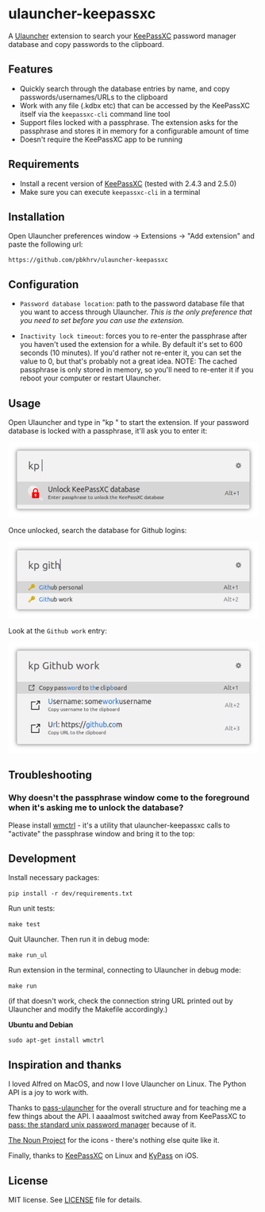 # ulauncher-keepassxc

A [Ulauncher](https://ulauncher.io/) extension to search your [KeePassXC](https://keepassxc.org/) password manager database and copy passwords to the clipboard.

## Features

- Quickly search through the database entries by name, and copy passwords/usernames/URLs to the clipboard
- Work with any file (.kdbx etc) that can be accessed by the KeePassXC itself via the `keepassxc-cli` command line tool
- Support files locked with a passphrase. The extension asks for the passphrase and stores it in memory for a configurable amount of time
- Doesn't require the KeePassXC app to be running

## Requirements

- Install a recent version of [KeePassXC](https://keepassxc.org/download/) (tested with 2.4.3 and 2.5.0)
- Make sure you can execute `keepassxc-cli` in a terminal

## Installation

Open Ulauncher preferences window -> Extensions -> "Add extension" and paste the following url:

```
https://github.com/pbkhrv/ulauncher-keepassxc
```

## Configuration

- `Password database location`: path to the password database file that you want to access through Ulauncher. *This is the only preference that you need to set before you can use the extension.*

- `Inactivity lock timeout`: forces you to re-enter the passphrase after you haven't used the extension for a while. By default it's set to 600 seconds (10 minutes). If you'd rather not re-enter it, you can set the value to 0, but that's probably not a great idea. NOTE: The cached passphrase is only stored in memory, so you'll need to re-enter it if you reboot your computer or restart Ulauncher.

## Usage

Open Ulauncher and type in "kp " to start the extension. If your password database is locked with a passphrase, it'll ask you to enter it:

![Unlock Database](images/screenshots/unlock-database.png)

Once unlocked, search the database for Github logins:

![Search](images/screenshots/search1.png)

Look at the `Github work` entry:

![Entry details](images/screenshots/details1.png)

## Troubleshooting

### Why doesn't the passphrase window come to the foreground when it's asking me to unlock the database?

Please install [wmctrl](http://tripie.sweb.cz/utils/wmctrl/) - it's a utility that ulauncher-keepassxc calls to "activate" the passphrase window and bring it to the top:

## Development

Install necessary packages:

`pip install -r dev/requirements.txt`

Run unit tests:

`make test`

Quit Ulauncher. Then run it in debug mode:

`make run_ul`

Run extension in the terminal, connecting to Ulauncher in debug mode:

`make run`

(if that doesn't work, check the connection string URL printed out by Ulauncher and modify the Makefile accordingly.)

**Ubuntu and Debian**
```shell
sudo apt-get install wmctrl
```

## Inspiration and thanks

I loved Alfred on MacOS, and now I love Ulauncher on Linux. The Python API is a joy to work with.

Thanks to [pass-ulauncher](https://github.com/yannishuber/pass-ulauncher) for the overall structure and for teaching me a few things about the API. I aaaalmost switched away from KeePassXC to [pass: the standard unix password manager](https://www.passwordstore.org/) because of it.

[The Noun Project](https://thenounproject.com/) for the icons - there's nothing else quite like it.

Finally, thanks to [KeePassXC](https://keepassxc.org/) on Linux and [KyPass](https://www.kyuran.be/software/kypass/) on iOS.

## License

MIT license. See [LICENSE](LICENSE) file for details.
